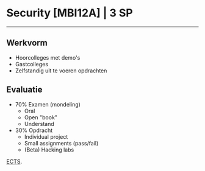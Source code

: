 # Security [MBI12A] | 3 SP
---

## Werkvorm
- Hoorcolleges met demo's
- Gastcolleges
- Zelfstandig uit te voeren opdrachten

## Evaluatie

- 70% Examen (mondeling)
    - Oral
    - Open "book"
    - Understand
- 30% Opdracht
    - Individual project
    - Small assignments (pass/fail)
    - (Beta) Hacking labs


[ECTS](https://onderwijsaanbod.leuven.ucll.be/syllabi/n/MBI12AN.htm#activetab=doelstellingen_idp1861984).
